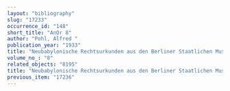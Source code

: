 ```yaml
---
layout: "bibliography"
slug: "17233"
occurrence_id: "148"
short_title: "AnOr 8"
author: "Pohl, Alfred "
publication_year: "1933"
title: "Neubabylonische Rechtsurkunden aus den Berliner Staatlichen Museen I"
volume_no_: "8"
related_objects: "8195"
title: "Neubabylonische Rechtsurkunden aus den Berliner Staatlichen Museen I"
previous_item: "17236"
---
```

